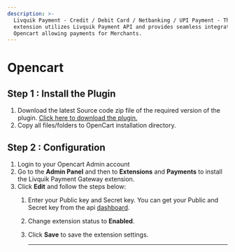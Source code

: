 ```yaml
---
description: >-
  Livquik Payment - Credit / Debit Card / Netbanking / UPI Payment - This
  extension utilizes Livquik Payment API and provides seamless integration with
  Opencart allowing payments for Merchants.
---
```


# Opencart

## Step 1 : Install the Plugin

1. Download the latest Source code zip file of the required version of the plugin. [Click here to download the plugin.](https://livquik-assets.s3.ap-south-1.amazonaws.com/Plugins/livquik-opencart.zip)
2. Copy all files/folders to OpenCart installation directory.

## Step 2 : Configuration

1. Login to your Opencart Admin account
2. Go to the **Admin Panel** and then to **Extensions** and **Payments** to install the Livquik Payment Gateway extension.
3. Click **Edit** and follow the steps below:
   1. Enter your Public key and Secret key. You can get your Public and Secret key from the api [dashboard](https://merchantapp.livquik.com).
   2. Change extension status to **Enabled**.
   3.  Click **Save** to save the extension settings.

       ***
